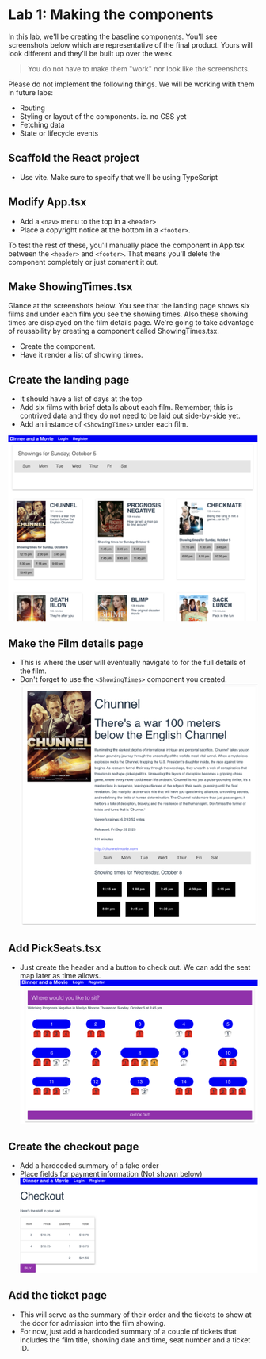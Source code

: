 # Lab 1: Making the components

In this lab, we'll be creating the baseline components. You'll see screenshots below which are representative of the final product. Yours will look different and they'll be built up over the week. 

> You do not have to make them "work" nor look like the screenshots. 

Please do not implement the following things. We will be working with them in future labs:
- Routing
- Styling or layout of the components. ie. no CSS yet
- Fetching data
- State or lifecycle events

## Scaffold the React project
- Use vite. Make sure to specify that we'll be using TypeScript

## Modify App.tsx
- Add a `<nav>` menu to the top in a `<header>`
- Place a copyright notice at the bottom in a `<footer>`.

To test the rest of these, you'll manually place the component in App.tsx between the `<header>` and `<footer>`. That means you'll delete the component completely or just comment it out.
 
## Make ShowingTimes.tsx
Glance at the screenshots below. You see that the landing page shows six films and under each film you see the showing times. Also these showing times are displayed on the film details page. We're going to take advantage of reusability by creating a component called ShowingTimes.tsx.
- Create the component.
- Have it render a list of showing times.

## Create the landing page
- It should have a list of days at the top
- Add six films with brief details about each film. Remember, this is contrived data and they do not need to be laid out side-by-side yet.
- Add an instance of `<ShowingTimes>` under each film.

![Landing page screenshot](../assets/LandingPage.png)
## Make the Film details page
- This is where the user will eventually navigate to for the full details of the film.
- Don't forget to use the `<ShowingTimes>` component you created.
![Film details screenshot](../assets/FilmDetails.png)

## Add PickSeats.tsx
- Just create the header and a button to check out. We can add the seat map later as time allows.
![Pick seats screenshot](../assets/PickSeats.png)

## Create the checkout page
- Add a hardcoded summary of a fake order
- Place fields for payment information (Not shown below)
![Checkout screenshot](../assets/Checkout.png)

## Add the ticket page
- This will serve as the summary of their order and the tickets to show at the door for admission into the film showing.
- For now, just add a hardcoded summary of a couple of tickets that includes the film title, showing date and time, seat number and a ticket ID.